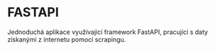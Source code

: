 # FASTAPI
Jednoduchá aplikace využívající framework FastAPI, pracující s daty získanými z internetu pomocí scrapingu.
